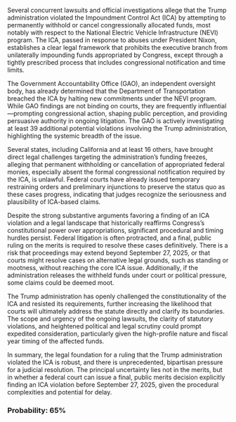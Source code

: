 Several concurrent lawsuits and official investigations allege that the Trump administration violated the Impoundment Control Act (ICA) by attempting to permanently withhold or cancel congressionally allocated funds, most notably with respect to the National Electric Vehicle Infrastructure (NEVI) program. The ICA, passed in response to abuses under President Nixon, establishes a clear legal framework that prohibits the executive branch from unilaterally impounding funds appropriated by Congress, except through a tightly prescribed process that includes congressional notification and time limits. 

The Government Accountability Office (GAO), an independent oversight body, has already determined that the Department of Transportation breached the ICA by halting new commitments under the NEVI program. While GAO findings are not binding on courts, they are frequently influential—prompting congressional action, shaping public perception, and providing persuasive authority in ongoing litigation. The GAO is actively investigating at least 39 additional potential violations involving the Trump administration, highlighting the systemic breadth of the issue.

Several states, including California and at least 16 others, have brought direct legal challenges targeting the administration’s funding freezes, alleging that permanent withholding or cancellation of appropriated federal monies, especially absent the formal congressional notification required by the ICA, is unlawful. Federal courts have already issued temporary restraining orders and preliminary injunctions to preserve the status quo as these cases progress, indicating that judges recognize the seriousness and plausibility of ICA-based claims.

Despite the strong substantive arguments favoring a finding of an ICA violation and a legal landscape that historically reaffirms Congress’s constitutional power over appropriations, significant procedural and timing hurdles persist. Federal litigation is often protracted, and a final, public ruling on the merits is required to resolve these cases definitively. There is a risk that proceedings may extend beyond September 27, 2025, or that courts might resolve cases on alternative legal grounds, such as standing or mootness, without reaching the core ICA issue. Additionally, if the administration releases the withheld funds under court or political pressure, some claims could be deemed moot.

The Trump administration has openly challenged the constitutionality of the ICA and resisted its requirements, further increasing the likelihood that courts will ultimately address the statute directly and clarify its boundaries. The scope and urgency of the ongoing lawsuits, the clarity of statutory violations, and heightened political and legal scrutiny could prompt expedited consideration, particularly given the high-profile nature and fiscal year timing of the affected funds.

In summary, the legal foundation for a ruling that the Trump administration violated the ICA is robust, and there is unprecedented, bipartisan pressure for a judicial resolution. The principal uncertainty lies not in the merits, but in whether a federal court can issue a final, public merits decision explicitly finding an ICA violation before September 27, 2025, given the procedural complexities and potential for delay.

### Probability: 65%